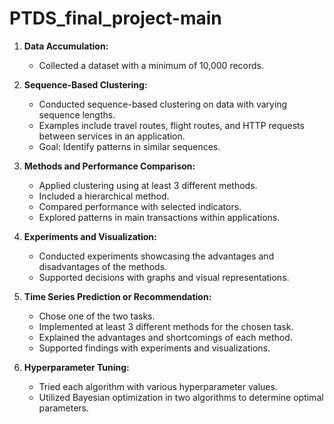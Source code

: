# PTDS_final_project-main


1. **Data Accumulation:**
   - Collected a dataset with a minimum of 10,000 records.

2. **Sequence-Based Clustering:**
   - Conducted sequence-based clustering on data with varying sequence lengths.
   - Examples include travel routes, flight routes, and HTTP requests between services in an application.
   - Goal: Identify patterns in similar sequences.

3. **Methods and Performance Comparison:**
   - Applied clustering using at least 3 different methods.
   - Included a hierarchical method.
   - Compared performance with selected indicators.
   - Explored patterns in main transactions within applications.

4. **Experiments and Visualization:**
   - Conducted experiments showcasing the advantages and disadvantages of the methods.
   - Supported decisions with graphs and visual representations.

5. **Time Series Prediction or Recommendation:**
   - Chose one of the two tasks.
   - Implemented at least 3 different methods for the chosen task.
   - Explained the advantages and shortcomings of each method.
   - Supported findings with experiments and visualizations.

6. **Hyperparameter Tuning:**
   - Tried each algorithm with various hyperparameter values.
   - Utilized Bayesian optimization in two algorithms to determine optimal parameters.

